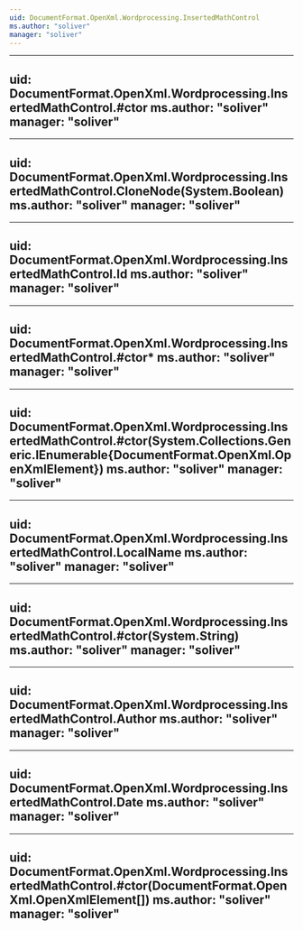 ```yaml
---
uid: DocumentFormat.OpenXml.Wordprocessing.InsertedMathControl
ms.author: "soliver"
manager: "soliver"
---
```


---
uid: DocumentFormat.OpenXml.Wordprocessing.InsertedMathControl.#ctor
ms.author: "soliver"
manager: "soliver"
---

---
uid: DocumentFormat.OpenXml.Wordprocessing.InsertedMathControl.CloneNode(System.Boolean)
ms.author: "soliver"
manager: "soliver"
---

---
uid: DocumentFormat.OpenXml.Wordprocessing.InsertedMathControl.Id
ms.author: "soliver"
manager: "soliver"
---

---
uid: DocumentFormat.OpenXml.Wordprocessing.InsertedMathControl.#ctor*
ms.author: "soliver"
manager: "soliver"
---

---
uid: DocumentFormat.OpenXml.Wordprocessing.InsertedMathControl.#ctor(System.Collections.Generic.IEnumerable{DocumentFormat.OpenXml.OpenXmlElement})
ms.author: "soliver"
manager: "soliver"
---

---
uid: DocumentFormat.OpenXml.Wordprocessing.InsertedMathControl.LocalName
ms.author: "soliver"
manager: "soliver"
---

---
uid: DocumentFormat.OpenXml.Wordprocessing.InsertedMathControl.#ctor(System.String)
ms.author: "soliver"
manager: "soliver"
---

---
uid: DocumentFormat.OpenXml.Wordprocessing.InsertedMathControl.Author
ms.author: "soliver"
manager: "soliver"
---

---
uid: DocumentFormat.OpenXml.Wordprocessing.InsertedMathControl.Date
ms.author: "soliver"
manager: "soliver"
---

---
uid: DocumentFormat.OpenXml.Wordprocessing.InsertedMathControl.#ctor(DocumentFormat.OpenXml.OpenXmlElement[])
ms.author: "soliver"
manager: "soliver"
---
